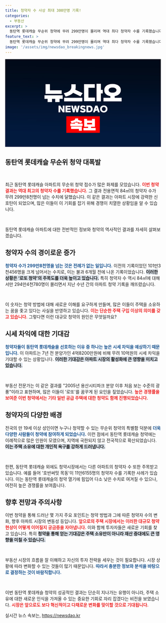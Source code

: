 ```yaml
---
title: 청약자 수 사상 최대 300만명 기록!
categories:
  - 부동산
excerpt: >
  동탄역 롯데캐슬 무순위 청약에 무려 299만명이 몰리며 역대 최다 청약자 수를 기록했습니다. 10억원의 시세 차익이 기대되는 이 아파트, 당신도 로또를 꿈꿔보세요!
feature_text: >
  동탄역 롯데캐슬 무순위 청약에 무려 299만명이 몰리며 역대 최다 청약자 수를 기록했습니다. 10억원의 시세 차익이 기대되는 이 아파트, 당신도 로또를 꿈꿔보세요!
image: '/assets/img/newsdao_breakingnews.jpg'
---
```


<p><img src="/assets/img/newsdao_breakingnews.jpg" alt="ranknews 속보" /></p>

<h2 data-ke-size="size26">동탄역 롯데캐슬 무순위 청약 대폭발</h2>

<p data-ke-size="size16">&nbsp;</p>

<p>최근 동탄역 롯데캐슬 아파트의 무순위 청약 접수가 많은 화제를 모았습니다. <b><span style="color: #ee2323;">이번 청약 결과는 역대 최고의 청약자 수를 기록했습니다.</span></b> 그 결과 전용면적 84㎡의 청약자 수가 무려 299만8천명이 넘는 수치에 달했습니다. 이 같은 결과는 아파트 시장에 강력한 신호탄이 되었으며, 많은 이들이 이 기회를 잡기 위해 경쟁이 치열한 상황임을 알 수 있습니다.</p>

<p data-ke-size="size16">&nbsp;</p>

<p>동탄역 롯데캐슬 아파트에 대한 전반적인 정보와 청약의 역사적인 결과를 자세히 살펴보겠습니다.</p>

<h2 data-ke-size="size26">청약자 수의 경이로운 증가</h2>

<p><span style="color: #1a5490;"><b>청약자 수가 299만8천명을 넘는 것은 전례가 없는 일입니다.</b></span> 이전의 기록이었던 101만3천456명을 크게 넘어서는 수치로, 이는 불과 6개월 전에 나온 기록이었습니다. <b><span style="background-color: #21538527;">이러한 상황은 ‘로또 청약’의 주목도를 더욱 높이고 있습니다.</span></b> 특히 청약자 수 역시 84㎡에 대해서만 294만4천780명이 몰리면서 지난 수년 간의 아파트 청약 기록을 깨뜨렸습니다.</p>

<p data-ke-size="size16">&nbsp;</p>

<p>이 숫자는 청약 방법에 대해 새로운 이해를 요구하게 만들며, 많은 이들이 주택을 소유하는 꿈을 좇고 있다는 사실을 반영하고 있습니다. <b><span style="color: #ee2323;">이는 단순한 주택 구입 이상의 의미를 갖고 있습니다.</span></b> 그렇다면 이런 대규모 청약의 원인은 무엇일까요?</p>

<h2 data-ke-size="size26">시세 차익에 대한 기대감</h2>

<p><span style="color: #1a5490;"><b>청약자들이 동탄역 롯데캐슬을 선호하는 이유 중 하나는 높은 시세 차익을 예상하기 때문입니다.</b></span> 이 아파트는 7년 전 분양가인 4억8200만원에 비해 무려 10억원의 시세 차익을 기대할 수 있는 상황입니다. <b><span style="background-color: #21538527;">이러한 기대감은 아파트 시장의 활성화에 큰 영향을 미치고 있습니다.</span></b></p>

<p data-ke-size="size16">&nbsp;</p>

<p>부동산 전문가는 이 같은 결과를 "2005년 용산시티파크 분양 이후 처음 보는 수준의 광풍"이라고 표현하며, 많은 이들이 '로또'를 꿈꾸게 된 요인을 짚었습니다. <b><span style="color: #ee2323;">높은 경쟁률을 보여준 이번 청약에서는 기타 일반 공급 주택에 대한 청약도 함께 진행되었습니다.</span></b> </p>

<h2 data-ke-size="size26">청약자의 다양한 배경</h2>

<p>전국의 만 19세 이상 성인이면 누구나 청약할 수 있는 무순위 청약의 특별함 덕분에 <b><span style="color: #1a5490;">더욱 다양한 사람들이 청약에 참여하게 되었습니다.</span></b> 이런 점에서 동탄역 롯데캐슬 청약에는 이례적으로 많은 인원이 모였으며, 지역에 국한되지 않고 전국적으로 확산되었습니다. <b><span style="background-color: #21538527;">이는 주택 소유에 대한 개인적 욕구를 강하게 드러냅니다.</span></b></p>

<p data-ke-size="size16">&nbsp;</p>

<p>한편, 동탄역 롯데캐슬 외에도 청약시장에서는 다른 아파트의 청약자 수 또한 주목받고 있습니다. 예를 들어 '호반써밋 목동'이 11만6155명의 청약자 수를 기록한 사례가 있습니다. 이는 동탄역 롯데캐슬의 청약 열기에 힘입어 다소 낮은 수치로 여겨질 수 있으나, 여전히 높은 경쟁률을 보여줍니다.</p>

<h2 data-ke-size="size26">향후 전망과 주의사항</h2>

<p>이번 청약을 통해 드러난 몇 가지 주요 포인트는 청약 방법과 그에 따른 청약자 수의 변화, 향후 아파트 시장의 변동성 등입니다. <b><span style="color: #ee2323;">앞으로의 주택 시장에서는 이러한 대규모 청약 현상이 어떻게 이어질지 궁금증을 자아냅니다.</span></b> 이와 함께 투자자들은 새로운 기회를 찾고 있습니다. 특히 <b><span style="background-color: #21538527;">청약을 통해 얻는 기대감은 주택 소유만이 아니라 재산 증대에도 큰 영향을 미칠 수 있습니다.</span></b></p>

<p data-ke-size="size16">&nbsp;</p>

<p>부동산 시장의 흐름을 잘 이해하고 자신의 투자 전략을 세우는 것이 필요합니다. 시장 상황에 따라 변화할 수 있는 것들이 많기 때문입니다. <b><span style="color: #1a5490;">따라서 충분한 정보와 분석을 바탕으로 결정하는 것이 바람직합니다.</span></b></p>

<p data-ke-size="size16">&nbsp;</p>

<p>이번 동탄역 롯데캐슬 청약의 성공적인 결과는 단순히 지나가는 유행이 아니라, 주택 소유에 대한 새로운 인식을 가져올 수 있는 중요한 기회로 자리 잡겠다는 비전을 보였습니다. <b><span style="color: #ee2323;">시장은 앞으로도 보다 혁신적이고 다채로운 변화를 맞이할 것으로 기대됩니다.</span></b></p>
실시간 뉴스 속보는, <a href="https://newsdao.kr" rel="dofollow">https://newsdao.kr</a>


